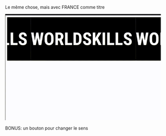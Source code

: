 Le même chose, mais avec FRANCE comme titre

![](../.github/assets/france.gif)

BONUS: un bouton pour changer le sens
